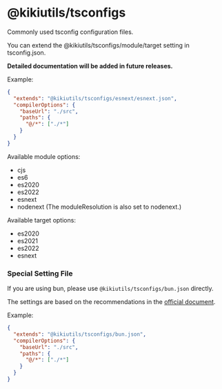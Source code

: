 # @kikiutils/tsconfigs

Commonly used tsconfig configuration files.

You can extend the @kikiutils/tsconfigs/module/target setting in tsconfig.json.

**Detailed documentation will be added in future releases.**

Example:

```json
{
  "extends": "@kikiutils/tsconfigs/esnext/esnext.json",
  "compilerOptions": {
    "baseUrl": "./src",
    "paths": {
      "@/*": ["./*"]
    }
  }
}
```

Available module options:
- cjs
- es6
- es2020
- es2022
- esnext
- nodenext (The moduleResolution is also set to nodenext.)

Available target options:
- es2020
- es2021
- es2022
- esnext

### Special Setting File

If you are using bun, please use `@kikiutils/tsconfigs/bun.json` directly.

The settings are based on the recommendations in the [official document](https://bun.sh/docs/typescript#suggested-compileroptions).

Example:

```json
{
  "extends": "@kikiutils/tsconfigs/bun.json",
  "compilerOptions": {
    "baseUrl": "./src",
    "paths": {
      "@/*": ["./*"]
    }
  }
}
```
